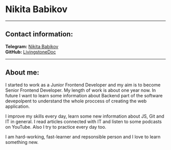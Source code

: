 # Nikita Babikov

---

## Contact information:
**Telegram:** [Nikita Babikov](https://t.me/atlankitt)\
**GitHub:** [LivingstoneDoc](https://github.com/LivingstoneDoc)

---

## About me:
I started to work as a Junior Frontend Developer and my aim is to become Senior Frontend Developer.
My length of work is about one year now. In future I want to learn some information about Backend part of the software devepolpent to understand the whole proccess of creating the web application.

I improve my skills every day, learn some new information about JS, Git and IT in general. I read articles connected with IT and listen to some podcasts on YouTube. Also I try to practice every day too.

I am hard-working, fast-learner and repsonsible person and I love to learn something new.